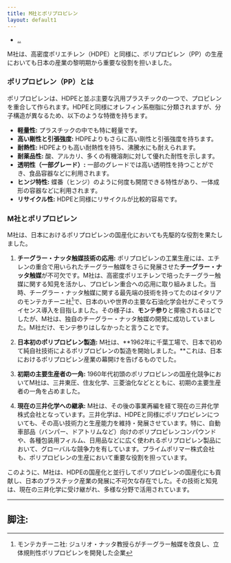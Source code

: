 ```yaml
---
title: M社とポリプロピレン
layout: default1
---
```

- [..](..)

M社は、高密度ポリエチレン（HDPE）と同様に、ポリプロピレン（PP）の生産においても日本の産業の黎明期から重要な役割を担いました。

### ポリプロピレン（PP）とは

ポリプロピレンは、HDPEと並ぶ主要な汎用プラスチックの一つで、プロピレンを重合して作られます。HDPEと同様にオレフィン系樹脂に分類されますが、分子構造が異なるため、以下のような特徴を持ちます。

* **軽量性:** プラスチックの中でも特に軽量です。
* **高い剛性と引張強度:** HDPEよりもさらに高い剛性と引張強度を持ちます。
* **耐熱性:** HDPEよりも高い耐熱性を持ち、沸騰水にも耐えられます。
* **耐薬品性:** 酸、アルカリ、多くの有機溶剤に対して優れた耐性を示します。
* **透明性（一部グレード）:** 一部のグレードでは高い透明性を持つことができ、食品容器などに利用されます。
* **ヒンジ特性:** 蝶番（ヒンジ）のように何度も開閉できる特性があり、一体成形の容器などに利用されます。
* **リサイクル性:** HDPEと同様にリサイクルが比較的容易です。

### M社とポリプロピレン

M社は、日本におけるポリプロピレンの国産化においても先駆的な役割を果たしました。

1.  **チーグラー・ナッタ触媒技術の応用:** ポリプロピレンの工業生産には、エチレンの重合で用いられたチーグラー触媒をさらに発展させた**チーグラー・ナッタ触媒**が不可欠です。M社は、高密度ポリエチレンで培ったチーグラー触媒に関する知見を活かし、プロピレン重合への応用に取り組みました。当時、チーグラー・ナッタ触媒に関する最先端の技術を持ってたのはイタリアのモンテカチーニ社[^1]で、日本のいや世界の主要な石油化学会社がこぞってライセンス導入を目指しました。その様子は、**モンテ参り**と揶揄されるほどでしたが、M社は、独自のチーグラー・ナッタ触媒の開発に成功していました。M社だけ、モンテ参りはしなかったと言うことです。

2.  **日本初のポリプロピレン製造:** M社は、**1962年に千葉工場で、日本で初めて純自社技術によるポリプロピレンの製造を開始しました。**これは、日本におけるポリプロピレン産業の幕開けを告げるものでした。

3.  **初期の主要生産者の一角:** 1960年代初頭のポリプロピレンの国産化競争においてM社は、三井東圧、住友化学、三菱油化などとともに、初期の主要生産者の一角を占めました。

4.  **現在の三井化学への継承:** M社は、その後の事業再編を経て現在の三井化学株式会社となっています。三井化学は、HDPEと同様にポリプロピレンについても、その高い技術力と生産能力を維持・発展させています。特に、自動車部品（バンパー、ドアトリムなど）向けのポリプロピレンコンパウンドや、各種包装用フィルム、日用品などに広く使われるポリプロピレン製品において、グローバルな競争力を有しています。プライムポリマー株式会社も、ポリプロピレンの生産において重要な役割を担っています。

このように、M社は、HDPEの国産化と並行してポリプロピレンの国産化にも貢献し、日本のプラスチック産業の発展に不可欠な存在でした。その技術と知見は、現在の三井化学に受け継がれ、多様な分野で活用されています。

---
## 脚注:

[^1]: モンテカチーニ社: ジュリオ・ナッタ教授らがチーグラー触媒を改良し、立体規則性ポリプロピレンを開発した企業
